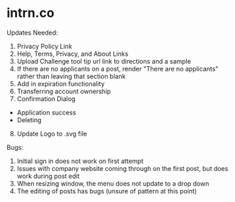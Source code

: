 # intrn.co

Updates Needed:  
1. Privacy Policy Link  
2. Help, Terms, Privacy, and About Links  
3. Upload Challenge tool tip url link to directions and a sample  
4. If there are no applicants on a post, render "There are no applicants" rather than leaving that section blank  
5. Add in expiration functionality  
6. Transferring account ownership  
7. Confirmation Dialog  
  - Application success  
  - Deleting  
8. Update Logo to .svg file  

Bugs:  
1. Initial sign in does not work on first attempt  
2. Issues with company website coming through on the first post, but does work during post edit  
3. When resizing window, the menu does not update to a drop down  
4. The editing of posts has bugs (unsure of pattern at this point)  
